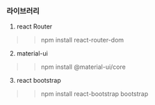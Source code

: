 ### 라이브러리

1. react Router
>> npm install react-router-dom
2. material-ui
>> npm install @material-ui/core
3. react bootstrap
>> npm install react-bootstrap bootstrap